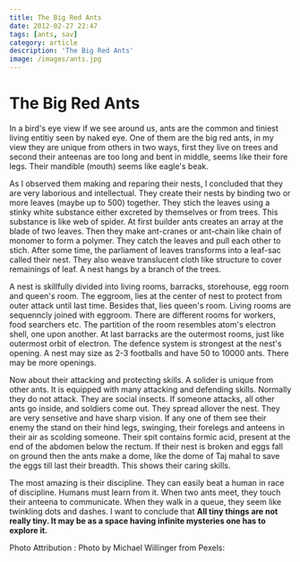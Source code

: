 ```yaml
---
title: The Big Red Ants
date: 2012-02-27 22:47
tags: [ants, sav] 
category: article
description: 'The Big Red Ants'
image: /images/ants.jpg
---
```


# The Big Red Ants

In a bird's eye view if we see around us, ants are the common and
tiniest living entitiy seen by naked eye. One of them are the big red
ants, in my view they are unique from others in two ways, first they
live on trees and second their anteenas are too long and bent in middle,
seems like their fore legs. Their mandible (mouth) seems like eagle's
beak.

As I observed them making and reparing their nests, I concluded that
they are very laborious and intellectual. They create their nests by
binding two or more leaves (maybe up to 500) together. They stich the
leaves using a stinky white substance either excreted by themselves or
from trees. This substance is like web of spider. At first builder ants
creates an array at the blade of two leaves. Then they make ant-cranes
or ant-chain like chain of monomer to form a polymer. They catch the
leaves and pull each other to stich. After some time, the parliament of
leaves transforms into a leaf-sac called their nest. They also weave
translucent cloth like structure to cover remainings of leaf. A nest
hangs by a branch of the trees.

A nest is skillfully divided into living rooms, barracks, storehouse,
egg room and queen's room. The eggroom, lies at the center of nest to
protect from outer attack until last time. Besides that, lies queen's
room. Living rooms are sequenncly joined with eggroom. There are
different rooms for workers, food searchers etc. The partition of the
room resembles atom's electron shell, one upon another. At last barracks
are the outermost rooms, just like outermost orbit of electron. The
defence system is strongest at the nest's opening. A nest may size as
2-3 footballs and have 50 to 10000 ants. There may be more openings.

Now about their attacking and protecting skills. A solider is unique
from other ants. It is equipped with many attacking and defending
skills. Normally they do not attack. They are social insects. If someone
attacks, all other ants go inside, and soldiers come out. They spread
allover the nest. They are very sensetive and have sharp vision. If any
one of them see their enemy the stand on their hind legs, swinging,
their forelegs and anteens in their air as scolding someone. Their spit
contains formic acid, present at the end of the abdomen below the
rectum. If their nest is broken and eggs fall on ground then the ants
make a dome, like the dome of Taj mahal to save the eggs till last their
breadth. This shows their caring skills.

The most amazing is their discipline. They can easily beat a human in
race of discipline. Humans must learn from it. When two ants meet, they
touch their anteena to communicate. When they walk in a queue, they seem
like twinkling dots and dashes. I want to conclude that **All tiny
things are not really tiny. It may be as a space having infinite
mysteries one has to explore it.**

Photo Attribution : Photo by Michael Willinger from Pexels:
